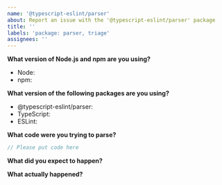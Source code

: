 ```yaml
---
name: '@typescript-eslint/parser'
about: Report an issue with the '@typescript-eslint/parser' package
title: ''
labels: 'package: parser, triage'
assignees: ''
---
```


**What version of Node.js and npm are you using?**

- Node: <!-- Please fill in -->
- npm: <!-- Please fill in -->

**What version of the following packages are you using?**

- @typescript-eslint/parser: <!-- Please fill in -->
- TypeScript: <!-- Please fill in -->
- ESLint: <!-- Please fill in -->

**What code were you trying to parse?**

```ts
// Please put code here
```

**What did you expect to happen?**

**What actually happened?**
